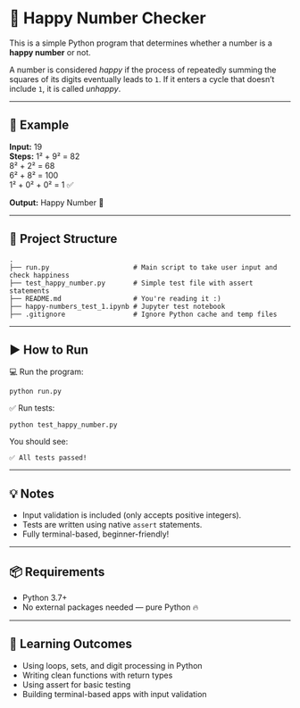 # 🎉 Happy Number Checker

This is a simple Python program that determines whether a number is a **happy number** or not.

A number is considered *happy* if the process of repeatedly summing the squares of its digits eventually leads to `1`. If it enters a cycle that doesn’t include `1`, it is called *unhappy*.

---

## 🧮 Example

**Input:** 19  
**Steps:**
1² + 9² = 82  
8² + 2² = 68  
6² + 8² = 100  
1² + 0² + 0² = 1 ✅

**Output:** Happy Number 🎉

---

## 📁 Project Structure
```
.
├── run.py                     # Main script to take user input and check happiness
├── test_happy_number.py       # Simple test file with assert statements
├── README.md                  # You're reading it :)
├── happy-numbers_test_1.ipynb # Jupyter test notebook
├── .gitignore                 # Ignore Python cache and temp files

```
---

## ▶️ How to Run

💻 Run the program:

    python run.py

✅ Run tests:

    python test_happy_number.py

You should see:

    ✅ All tests passed!

---

## 💡 Notes

- Input validation is included (only accepts positive integers).
- Tests are written using native `assert` statements.
- Fully terminal-based, beginner-friendly!

---

## 📦 Requirements

- Python 3.7+
- No external packages needed — pure Python 🔥

---

## 🧠 Learning Outcomes

- Using loops, sets, and digit processing in Python
- Writing clean functions with return types
- Using assert for basic testing
- Building terminal-based apps with input validation